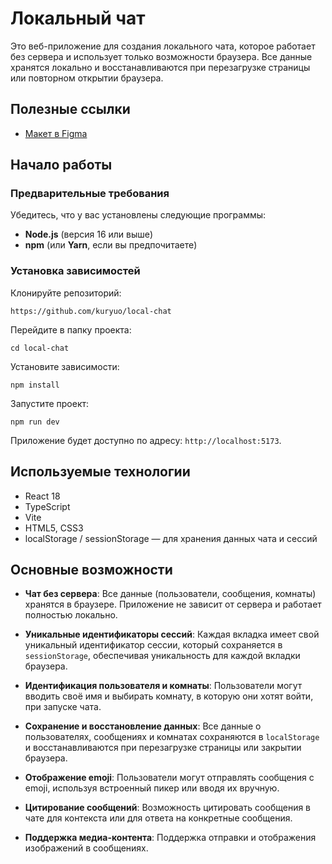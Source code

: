 # Локальный чат

Это веб-приложение для создания локального чата, которое работает без сервера и использует только возможности браузера. Все данные хранятся локально и восстанавливаются при перезагрузке страницы или повторном открытии браузера.

## Полезные ссылки

- [Макет в Figma](https://www.figma.com/design/IlROmRjK8GTSgyiageEpsU/local-chat?node-id=0-1&t=CnF7DmArDMn1YOef-1)  

## Начало работы

### Предварительные требования

Убедитесь, что у вас установлены следующие программы:

- **Node.js** (версия 16 или выше)
- **npm** (или **Yarn**, если вы предпочитаете)

### Установка зависимостей

Клонируйте репозиторий:

```
https://github.com/kuryuo/local-chat
```
Перейдите в папку проекта:

```
cd local-chat
```
Установите зависимости:
```
npm install
```
Запустите проект:
```
npm run dev
```
Приложение будет доступно по адресу: `http://localhost:5173`.

## Используемые технологии
* React 18
* TypeScript
* Vite
* HTML5, CSS3
* localStorage / sessionStorage — для хранения данных чата и сессий

## Основные возможности

- **Чат без сервера**: Все данные (пользователи, сообщения, комнаты) хранятся в браузере. Приложение не зависит от сервера и работает полностью локально.

- **Уникальные идентификаторы сессий**: Каждая вкладка имеет свой уникальный идентификатор сессии, который сохраняется в `sessionStorage`, обеспечивая уникальность для каждой вкладки браузера.

- **Идентификация пользователя и комнаты**: Пользователи могут вводить своё имя и выбирать комнату, в которую они хотят войти, при запуске чата.

- **Сохранение и восстановление данных**: Все данные о пользователях, сообщениях и комнатах сохраняются в `localStorage` и восстанавливаются при перезагрузке страницы или закрытии браузера.

- **Отображение emoji**: Пользователи могут отправлять сообщения с emoji, используя встроенный пикер или вводя их вручную.

- **Цитирование сообщений**: Возможность цитировать сообщения в чате для контекста или для ответа на конкретные сообщения.

- **Поддержка медиа-контента**: Поддержка отправки и отображения изображений в сообщениях.
